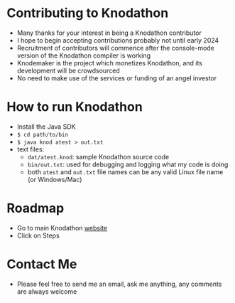 # Contributing to Knodathon
* Many thanks for your interest in being a Knodathon contributor
* I hope to begin accepting contributions probably not until early 2024
* Recruitment of contributors will commence after the console-mode version of the Knodathon compiler is working
* Knodemaker is the project which monetizes Knodathon, and its development will be crowdsourced
* No need to make use of the services or funding of an angel investor
# How to run Knodathon
* Install the Java SDK
* `$ cd path/to/bin`
* `$ java knod atest > out.txt`
* text files:
  * `dat/atest.knod`: sample Knodathon source code
  * `bin/out.txt`: used for debugging and logging what my code is doing
  * both `atest` and `out.txt` file names can be any valid Linux file name (or Windows/Mac)
# Roadmap
* Go to main Knodathon [website](http://treenimation.net/knodemaker/knodathon.html)
* Click on Steps
# Contact Me
* Please feel free to send me an email, ask me anything, any comments are always welcome
